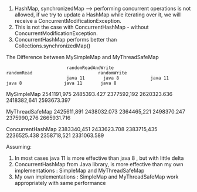 1. HashMap, synchronizedMap --> performing concurrent operations is not allowed, if we try to update a HashMap while iterating over it, we will receive a ConcurrentModificationException.
2. This is not the case with ConcurrentHashMap - without ConcurrentModificationException. 
3. ConcurrentHashMap performs better than Collections.synchronizedMap()


The Difference between MySimpleMap and MyThreadSafeMap



                           randomReadAndWrite                    randomRead                         randomWrite
                           java 11       java 8            java 11       java 8                java 11       java 8
MySimpleMap             2541191,975   2485393.427         2377592,192  2620323.636            2418382,641  2593673.397



MyThreadSafeMap         2425611,891   2438032.073         2364465,221  2498370.247            2375990,276  2665931.716



ConcurrentHashMap       2383340,451    2433623.708        2383715,435  2236525.438            2358718,521  2331063.589


Assuming:

1. In most cases java 11 is more effective than java 8 , but with little delta
2. ConcurrentHashMap from Java library, is more effective than my own implementations : SimpleMap and MyThreadSafeMap
3. My own implementations : SimpleMap and MyThreadSafeMap work appropriately with same performance 